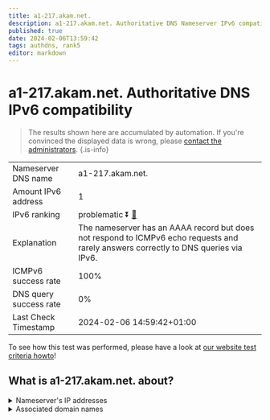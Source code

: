 ```yaml
---
title: a1-217.akam.net.
description: a1-217.akam.net. Authoritative DNS Nameserver IPv6 compatibility
published: true
date: 2024-02-06T13:59:42
tags: authdns, rank5
editor: markdown
---
```


# a1-217.akam.net. Authoritative DNS IPv6 compatibility

> The results shown here are accumulated by automation. If you're convinced the displayed data is wrong, please [contact the administrators](/howto/chat). 
{.is-info}




|   |   |
| - | - |
| Nameserver DNS name | a1-217.akam.net.
| Amount IPv6 address | 1
| IPv6 ranking | problematic :arrow_double_down: [🔗](/howto/ranking) |
| Explanation | The nameserver has an AAAA record but does not respond to ICMPv6 echo requests and rarely answers correctly to DNS queries via IPv6. |
| ICMPv6 success rate | 100%|
| DNS query success rate | 0% |
| Last Check Timestamp | 2024-02-06 14:59:42+01:00 |

To see how this test was performed, please have a look at [our website test criteria howto](/howto/testcriteria/authdns)!


## What is a1-217.akam.net. about?




<details>
<summary>Nameserver's IP addresses</summary>

2600:1401:2::d9

</details>



<details>
<summary>Associated domain names</summary>

www.adobe.com

</details>
